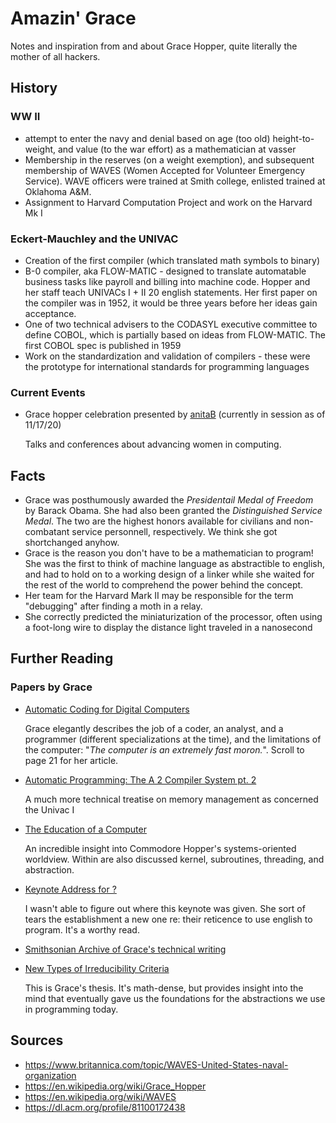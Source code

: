 # Amazin' Grace
Notes and inspiration from and about Grace Hopper, quite literally the mother of all hackers.


## History

### WW II

 - attempt to enter the navy and denial based on age (too old) height-to-weight, and value (to the war effort) as a mathematician at vasser
 - Membership in the reserves (on a weight exemption), and subsequent membership of WAVES (Women Accepted for Volunteer Emergency Service).  WAVE officers were trained at Smith college, enlisted trained at Oklahoma A&M.
 - Assignment to Harvard Computation Project and work on the Harvard Mk I

 
### Eckert-Mauchley and the UNIVAC

 - Creation of the first compiler (which translated math symbols to binary)
 - B-0 compiler, aka FLOW-MATIC - designed to translate automatable business tasks like payroll and billing into machine code.  Hopper and her staff teach UNIVACs I + II 20 english statements.  Her first paper on the compiler was in 1952, it would be three years before her ideas gain acceptance.
 - One of two technical advisers to the CODASYL executive committee to define COBOL, which is partially based on ideas from FLOW-MATIC.  The first COBOL spec is published in 1959
 - Work on the standardization and validation of compilers - these were the prototype for international standards for programming languages
 

### Current Events

 - Grace hopper celebration presented by [anitaB](https://ghc.anitab.org/) (currently in session as of 11/17/20)
 
 	Talks and conferences about advancing women in computing.

## Facts

- Grace was posthumously awarded the _Presidentail Medal of Freedom_ by Barack Obama.  She had also been granted the _Distinguished Service Medal_.  The two are the highest honors available for civilians and non-combatant service personnell, respectively.  We think she got shortchanged anyhow. 
- Grace is the reason you don't have to be a mathematician to program!  She was the first to think of machine language as abstractible to english, and had to hold on to a working design of a linker while she waited for the rest of the world to comprehend the power behind the concept.
- Her team for the Harvard Mark II may be responsible for the term "debugging" after finding a moth in a relay.
- She correctly predicted the miniaturization of the processor, often using a foot-long wire to display the distance light traveled in a nanosecond
	
	
## Further Reading

### Papers by Grace

 - [Automatic Coding for Digital Computers](http://www.bitsavers.org/magazines/Computers_And_Automation/195509.pdf) 
 
	 Grace elegantly describes the job of a coder, an analyst, and a programmer (different specializations at the time), and the limitations of the computer: "_The computer is an extremely fast moron._".  Scroll to page 21 for her article.
	 
 - [Automatic Programming: The A 2 Compiler System pt. 2](http://www.bitsavers.org/magazines/Computers_And_Automation/195510.pdf)
 
	 A much more technical treatise on memory management as concerned the Univac I
	 
 - [The Education of a Computer](http://xover.mud.at/~marty/iug2/p243-hopper.pdf)
 
	 An incredible insight into Commodore Hopper's systems-oriented worldview.  Within are also discussed kernel, subroutines, threading, and abstraction.
	 
 - [Keynote Address for ?](https://dl.acm.org/doi/pdf/10.1145/800025.1198341)
 
	 I wasn't able to figure out where this keynote was given.  She sort of tears the establishment a new one re: their reticence to use english to program.  It's a worthy read.
	 
 - [Smithsonian Archive of Grace's technical writing](https://sova.si.edu/details/NMAH.AC.0324?s=0&n=10&t=C&q=&i=0)
 
 - [New Types of Irreducibility Criteria](https://math.yale.edu/sites/default/files/grace_murray_hopper_thesis_0.pdf)
 
 	This is Grace's thesis. It's math-dense, but provides insight into the mind that eventually gave us the foundations for the abstractions we use in programming today.
	
## Sources

- https://www.britannica.com/topic/WAVES-United-States-naval-organization
- https://en.wikipedia.org/wiki/Grace_Hopper
- https://en.wikipedia.org/wiki/WAVES
- https://dl.acm.org/profile/81100172438
